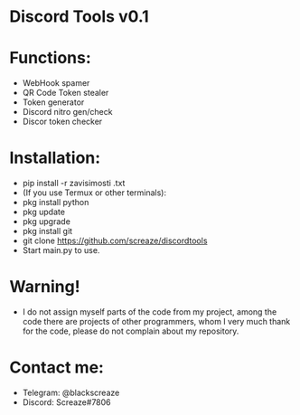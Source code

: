 # Discord Tools v0.1
# Functions:
- WebHook spamer
- QR Code Token stealer
- Token generator
- Discord nitro gen/check
- Discor token checker
# Installation:
- pip install -r zavisimosti .txt
- (If you use Termux or other terminals):
- pkg install python
- pkg update
- pkg upgrade
- pkg install git
- git clone https://github.com/screaze/discordtools
- Start main.py to use.
# Warning!
- I do not assign myself parts of the code from my project, among the code there are projects of other programmers, whom I very much thank for the code, please do not complain about my repository.
# Contact me:
- Telegram: @blackscreaze
- Discord: Screaze#7806
